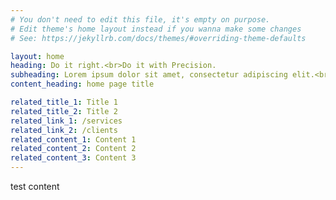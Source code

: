 ```yaml
---
# You don't need to edit this file, it's empty on purpose.
# Edit theme's home layout instead if you wanna make some changes
# See: https://jekyllrb.com/docs/themes/#overriding-theme-defaults

layout: home
heading: Do it right.<br>Do it with Precision.
subheading: Lorem ipsum dolor sit amet, consectetur adipiscing elit.<br>Duis malesuada rhoncus tortor. 
content_heading: home page title

related_title_1: Title 1
related_title_2: Title 2
related_link_1: /services
related_link_2: /clients
related_content_1: Content 1
related_content_2: Content 2
related_content_3: Content 3
---
```



test content